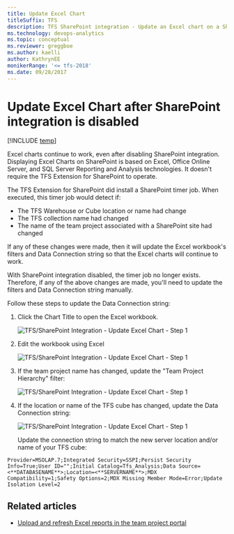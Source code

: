 ```yaml
---
title: Update Excel Chart
titleSuffix: TFS
description: TFS SharePoint integration - Update an Excel chart on a SharePoint site
ms.technology: devops-analytics
ms.topic: conceptual
ms.reviewer: greggboe
ms.author: kaelli
author: KathrynEE
monikerRange: '<= tfs-2018'
ms.date: 09/28/2017
---
```


# Update Excel Chart after SharePoint integration is disabled

[!INCLUDE [temp](../includes/about-sharepoint-deprecation.md)]

Excel charts continue to work, even after disabling SharePoint integration. Displaying Excel Charts on SharePoint is based on Excel, Office Online Server, and SQL Server Reporting and Analysis technologies. It doesn't require the TFS Extension for SharePoint to operate.

The TFS Extension for SharePoint did install a SharePoint timer job. When executed, this timer job would detect if:

- The TFS Warehouse or Cube location or name had change
- The TFS collection name had changed
- The name of the team project associated with a SharePoint site had changed

If any of these changes were made, then it will update the Excel workbook's filters and Data Connection string so that the Excel charts will continue to work.

With SharePoint integration disabled, the timer job no longer exists. Therefore, if any of the above changes are made, you'll need to update the filters and Data Connection string manually.

Follow these steps to update the Data Connection string:

1.  Click the Chart Title to open the Excel workbook.

    ![TFS/SharePoint Integration - Update Excel Chart - Step 1](./media/update-excel-chart-step-1-click-title.png)

2.  Edit the workbook using Excel

    ![TFS/SharePoint Integration - Update Excel Chart - Step 1](./media/update-excel-chart-step-2.png)

3.  If the team project name has changed, update the "Team Project Hierarchy" filter:

    ![TFS/SharePoint Integration - Update Excel Chart - Step 1](./media/update-excel-chart-step-3.png)

4.  If the location or name of the TFS cube has changed, update the Data Connection string:

    ![TFS/SharePoint Integration - Update Excel Chart - Step 1](./media/update-excel-chart-step-4.png)

    Update the connection string to match the new server location and/or name of your TFS cube:

```
Provider=MSOLAP.7;Integrated Security=SSPI;Persist Security Info=True;User ID="";Initial Catalog=Tfs_Analysis;Data Source=<**DATABASENAME**>;Location=<**SERVERNAME**>;MDX Compatibility=1;Safety Options=2;MDX Missing Member Mode=Error;Update Isolation Level=2
```

## Related articles

- [Upload and refresh Excel reports in the team project portal](../upload-refresh-excel-reports.md)
